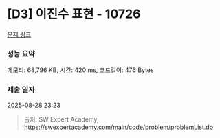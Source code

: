 # [D3] 이진수 표현 - 10726 

[문제 링크](https://swexpertacademy.com/main/code/problem/problemDetail.do?contestProbId=AXRSXf_a9qsDFAXS) 

### 성능 요약

메모리: 68,796 KB, 시간: 420 ms, 코드길이: 476 Bytes

### 제출 일자

2025-08-28 23:23



> 출처: SW Expert Academy, https://swexpertacademy.com/main/code/problem/problemList.do
